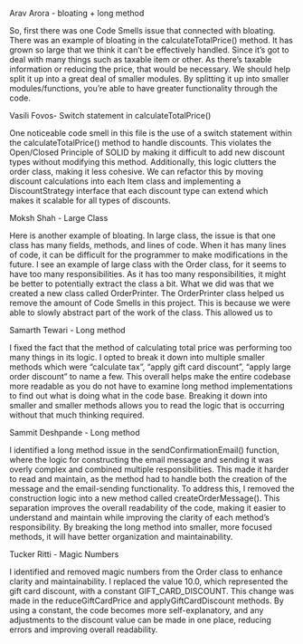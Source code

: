 Arav Arora - bloating + long method

So, first there was one Code Smells issue that connected with bloating. There was an example of bloating in the calculateTotalPrice() method. It has grown so large that we think it can’t be effectively handled. Since it’s got to deal with many things such as taxable item or other. As there’s taxable information or reducing the price, that would be necessary. We should help split it up into a great deal of smaller modules. By splitting it up into smaller modules/functions, you’re able to have greater functionality through the code. 


Vasili Fovos- Switch statement in calculateTotalPrice()

One noticeable code smell in this file is the use of a switch statement within the calculateTotalPrice()  method to handle discounts. This violates the Open/Closed Principle of SOLID by making it difficult to add new discount types without modifying this method. Additionally, this logic clutters the order class, making it less cohesive. We can refactor this by moving discount calculations into each Item class and implementing a DiscountStrategy interface that each discount type can extend which makes it scalable for all types of discounts.


Moksh Shah - Large Class

Here is another example of bloating. In large class, the issue is that one class has many fields, methods, and lines of code. When it has many lines of code, it can be difficult for the programmer to make modifications in the future. I see an example of large class with the Order class, for it seems to have too many responsibilities. As it has too many responsibilities, it might be better to potentially extract the class a bit. What we did was that we created a new class called OrderPrinter. The OrderPrinter class helped us remove the amount of Code Smells in this project. This is because we were able to slowly abstract part of the work of the class. This allowed us to 


Samarth Tewari - Long method

I fixed the fact that the method of calculating total price was performing too many things in its logic. I opted to break it down into multiple smaller methods which were “calculate tax”, “apply gift card discount”, “apply large order discount” to name a few. This overall helps make the entire codebase more readable as you do not have to examine long method implementations to find out what is doing what in the code base. Breaking it down into smaller and smaller methods allows you to read the logic that is occurring without that much thinking required.


Sammit Deshpande - Long method

I identified a long method issue in the sendConfirmationEmail() function, where the logic for constructing the email message and sending it was overly complex and combined multiple responsibilities. This made it harder to read and maintain, as the method had to handle both the creation of the message and the email-sending functionality. To address this, I removed the construction logic into a new method called createOrderMessage(). This separation improves the overall readability of the code, making it easier to understand and maintain while improving the clarity of each method’s responsibility. By breaking the long method into smaller, more focused methods, it will have better organization and maintainability.


Tucker Ritti - Magic Numbers

I identified and removed magic numbers from the Order class to enhance clarity and maintainability. I replaced the value 10.0, which represented the gift card discount, with a constant GIFT_CARD_DISCOUNT. This change was made in the reduceGiftCardPrice and applyGiftCardDiscount methods. By using a constant, the code becomes more self-explanatory, and any adjustments to the discount value can be made in one place, reducing errors and improving overall readability.
